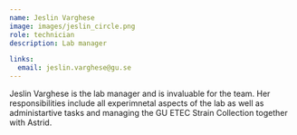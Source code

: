 ```yaml
---
name: Jeslin Varghese
image: images/jeslin_circle.png
role: technician
description: Lab manager

links:
  email: jeslin.varghese@gu.se
---
```


Jeslin Varghese is the lab manager and is invaluable for the team. Her responsibilities include all experimnetal aspects of the lab as well as administartive tasks and managing the GU ETEC Strain Collection together with Astrid. 

